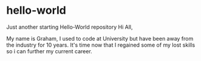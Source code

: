 # hello-world
Just another starting Hello-World repository
Hi All,

My name is Graham, I used to code at University but have been away from the industry for 10 years. It's time now that I regained some of my lost skills so i can further my current career.
